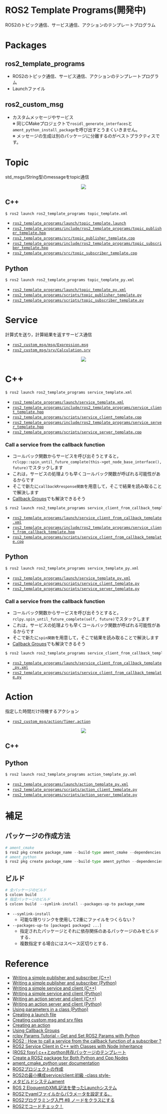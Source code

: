 # ROS2 Template Programs(開発中)
ROS2のトピック通信、サービス通信、アクションのテンプレートプログラム

# Packages
## ros2_template_programs
- ROS2のトピック通信、サービス通信、アクションのテンプレートプログラム
- Launchファイル

## ros2_custom_msg
- カスタムメッセージやサービス  
※ 同じCMakeプロジェクトで`rosidl_generate_interfaces`と `ament_python_install_package`を呼び出すとうまくいきません。  
※ メッセージの生成は別のパッケージに分離するのがベストプラクティスです。

# Topic
std_msgs/String型のmessageをtopic通信

<div align="center">
    <img src="doc/img/topic.png">
</div>

## C++
```bash
$ ros2 launch ros2_template_programs topic_template.xml
```
- [`ros2_template_programs/launch/topic_template.launch`](ros2_template_programs/launch/topic_template.launch)
- [`ros2_template_programs/include/ros2_template_programs/topic_publisher_template.hpp`](ros2_template_programs/include/ros2_template_programs/topic_publisher_template.hpp)
- [`ros2_template_programs/src/topic_publisher_template.cpp`](ros2_template_programs/src/topic_publisher_template.cpp)
- [`ros2_template_programs/include/ros2_template_programs/topic_subscriber_template.hpp`](ros2_template_programs/include/ros2_template_programs/topic_subscriber_template.hpp)
- [`ros2_template_programs/src/topic_subscriber_template.cpp`](ros2_template_programs/src/topic_subscriber_template.cpp)

## Python
```py
$ ros2 launch ros2_template_programs topic_template_py.xml
```
- [`ros2_template_programs/launch/topic_template_py.xml`](ros2_template_programs/launch/topic_template_py.xml)
- [`ros2_template_programs/scripts/topic_publisher_template.py`](ros2_template_programs/scripts/topic_publisher_template.py)
- [`ros2_template_programs/scripts/topic_subscriber_template.py`](ros2_template_programs/scripts/topic_subscriber_template.py)

# Service
計算式を送り，計算結果を返すサービス通信
- [`ros2_custom_msg/msg/Expression.msg`](ros2_custom_msg/msg/Expression.msg)
- [`ros2_custom_msg/srv/Calculation.srv`](ros2_custom_msg/srv/Calculation.srv)

<div align="center">
    <img src="doc/img/service.png">
</div> 

# C++
```py
$ ros2 launch ros2_template_programs service_template.xml
```
- [`ros2_template_programs/launch/service_template.xml`](ros2_template_programs/launch/service_template.xml)
- [`ros2_template_programs/include/ros2_template_programs/service_client_template.hpp`](ros2_template_programs/include/ros2_template_programs/service_client_template.hpp)
- [`ros2_template_programs/scripts/service_client_template.cpp`](ros2_template_programs/scripts/service_client_template.cpp)
- [`ros2_template_programs/include/ros2_template_programs/service_server_template.hpp`](ros2_template_programs/include/ros2_template_programs/service_server_template.hpp)
- [`ros2_template_programs/scripts/service_server_template.cpp`](ros2_template_programs/scripts/service_server_template.cpp)

### Call a service from the callback function
- コールバック関数からサービスを呼び出そうとすると，`rclcpp::spin_until_future_complete(this->get_node_base_interface(), future)`でスタックします
- これは，サービスの処理よりも早くコールバック関数が呼ばれる可能性があるからです
- そこで新たに`callbackRresponse関数`を用意して，そこで結果を読み取ることで解決します
- [Callback Groups](https://docs.ros.org/en/foxy/How-To-Guides/Using-callback-groups.html)でも解決できるそう

```py
$ ros2 launch ros2_template_programs service_client_from_callback_template.xml
```
- [`ros2_template_programs/launch/service_client_from_callback_template.xml`](ros2_template_programs/launch/service_client_from_callback_template.xml)
- [`ros2_template_programs/include/ros2_template_programs/service_client_from_callback_template.hpp`](ros2_template_programs/include/ros2_template_programs/service_client_from_callback_template.hpp)
- [`ros2_template_programs/scripts/service_client_from_callback_template.cpp`](ros2_template_programs/scripts/service_client_from_callback_template.cpp)


## Python
```py
$ ros2 launch ros2_template_programs service_template_py.xml
```
- [`ros2_template_programs/launch/service_template_py.xml`](ros2_template_programs/launch/service_template_py.xml)
- [`ros2_template_programs/scripts/service_client_template.py`](ros2_template_programs/scripts/service_client_template.py)
- [`ros2_template_programs/scripts/service_server_template.py`](ros2_template_programs/scripts/service_server_template.py)

### Call a service from the callback function
- コールバック関数からサービスを呼び出そうとすると，`rclpy.spin_until_future_complete(self, future)`でスタックします
- これは，サービスの処理よりも早くコールバック関数が呼ばれる可能性があるからです
- そこで新たに`spin関数`を用意して，そこで結果を読み取ることで解決します
- [Callback Groups](https://docs.ros.org/en/foxy/How-To-Guides/Using-callback-groups.html)でも解決できるそう
```py
$ ros2 launch ros2_template_programs service_client_from_callback_template_py.xml
```
- [`ros2_template_programs/launch/service_client_from_callback_template_py.xml`](ros2_template_programs/launch/service_client_from_callback_template_py.xml)
- [`ros2_template_programs/scripts/service_client_from_callback_template.py`](ros2_template_programs/scripts/service_client_from_callback_template.py)

# Action
指定した時間だけ待機するアクション
- [`ros2_custom_msg/action/Timer.action`](ros2_custom_msg/action/Timer.action)

<div align="center">
    <img src="doc/img/action.png">
</div>

## C++

## Python
```py
$ ros2 launch ros2_template_programs action_template_py.xml
```
- [`ros2_template_programs/launch/action_template_py.xml`](ros2_template_programs/launch/action_template_py.xml)
- [`ros2_template_programs/scripts/action_client_template.py`](ros2_template_programs/scripts/action_client_template.py)
- [`ros2_template_programs/scripts/action_server_template.py`](ros2_template_programs/scripts/action_server_template.py)


# 補足
## パッケージの作成方法
```py
# ament_cmake
$ ros2 pkg create package_name --build-type ament_cmake --dependencies rclcpp rclpy std_msgs
# ament_python
$ ros2 pkg create package_name --build-type ament_python --dependencies rclcpp rclpy std_msgs
```

## ビルド
```py
# 全パッケージのビルド
$ colcon build
# 指定パッケージのビルド
$ colcon build　--symlink-install --packages-up-to package_name
```
- `--symlink-install`
    - 可能な限りリンクを使用して2重にファイルをつくらない？
- `--packages-up-to [package1 package2 ...]`
    - 指定されたパッケージとそれに依存関係のあるパッケージのみをビルドする．
    - 複数指定する場合にはスペース区切りとする．

# Reference
- [Writing a simple publisher and subscriber (C++)](https://docs.ros.org/en/humble/Tutorials/Beginner-Client-Libraries/Writing-A-Simple-Cpp-Publisher-And-Subscriber.html)
- [Writing a simple publisher and subscriber (Python)](https://docs.ros.org/en/humble/Tutorials/Beginner-Client-Libraries/Writing-A-Simple-Py-Publisher-And-Subscriber.html)
- [Writing a simple service and client (C++)](https://docs.ros.org/en/humble/Tutorials/Beginner-Client-Libraries/Writing-A-Simple-Cpp-Service-And-Client.html)
- [Writing a simple service and client (Python)](https://docs.ros.org/en/humble/Tutorials/Beginner-Client-Libraries/Writing-A-Simple-Py-Service-And-Client.html)
- [Writing an action server and client (C++)](https://docs.ros.org/en/humble/Tutorials/Intermediate/Writing-an-Action-Server-Client/Cpp.html)
- [Writing an action server and client (Python)](https://docs.ros.org/en/humble/Tutorials/Intermediate/Writing-an-Action-Server-Client/Py.html)
- [Using parameters in a class (Python)](https://docs.ros.org/en/humble/Tutorials/Beginner-Client-Libraries/Using-Parameters-In-A-Class-Python.html)
- [Creating a launch file](https://docs.ros.org/en/humble/Tutorials/Intermediate/Launch/Creating-Launch-Files.html)
- [Creating custom msg and srv files](https://docs.ros.org/en/humble/Tutorials/Beginner-Client-Libraries/Custom-ROS2-Interfaces.html)
- [Creating an action](https://docs.ros.org/en/humble/Tutorials/Intermediate/Creating-an-Action.html)
- [Using Callback Groups](https://docs.ros.org/en/foxy/How-To-Guides/Using-callback-groups.html)
- [rclpy Params Tutorial – Get and Set ROS2 Params with Python](https://roboticsbackend.com/rclpy-params-tutorial-get-set-ros2-params-with-python/)
- [ROS2 : How to call a service from the callback function of a subscriber ?](https://answers.ros.org/question/302037/ros2-how-to-call-a-service-from-the-callback-function-of-a-subscriber/)
- [ROS2 Service Client in C++ with Classes with Node Inheritance](https://get-help.robotigniteacademy.com/t/ros2-service-client-in-c-with-classes-with-node-inheritance/19647)
- [[ROS2 foxy] c++とpython共存パッケージのテンプレート](https://qiita.com/ousagi_sama/items/e1eb921f1b2e6b890133)
- [Create a ROS2 package for Both Python and Cpp Nodes](https://roboticsbackend.com/ros2-package-for-both-python-and-cpp-nodes/)
- [ament_cmake_python user documentation](https://docs.ros.org/en/foxy/How-To-Guides/Ament-CMake-Python-Documentation.html)
- [ROS2プロジェクトの作成](https://qiita.com/NeK/items/1d13d41bd0565e8da854)
- [ROS2の最小構成service/client:初級 -class style-](https://qiita.com/NeK/items/9d15487d4853638394a3)
- [メタビルドシステムament](https://www.youtalk.jp/2017/05/29/ament.html)
- [ROS 2 EloquentのXML記法を使ったLaunchシステム](https://www.youtalk.jp/2019/12/06/launch-xml.html)
- [ROS2でyamlファイルからパラメータを設定する。](https://qiita.com/shigeharu_shibahata/items/82e8f562d2e6395ba115)
- [ROS2プログラミング入門 #8 ノードをクラスにする](https://zenn.dev/uchidaryo/articles/ros2-programming-8)
- [ROS2でコードチェック！](https://hans-robo.hatenablog.com/entry/2020/04/08/084654)
